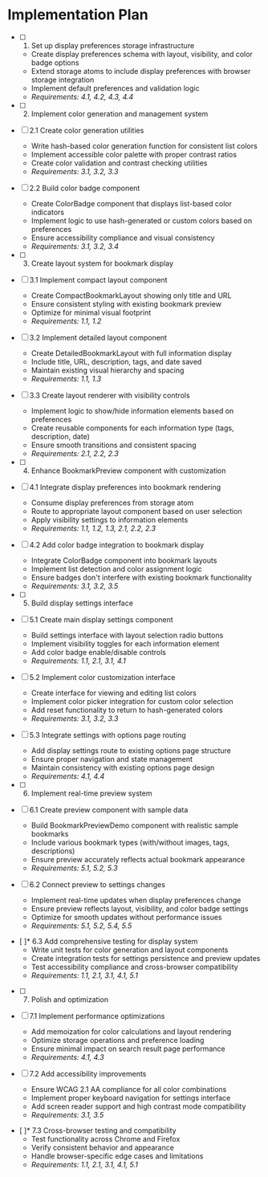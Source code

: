 # Implementation Plan

- [ ] 1. Set up display preferences storage infrastructure
  - Create display preferences schema with layout, visibility, and color badge options
  - Extend storage atoms to include display preferences with browser storage integration
  - Implement default preferences and validation logic
  - _Requirements: 4.1, 4.2, 4.3, 4.4_

- [ ] 2. Implement color generation and management system
- [ ] 2.1 Create color generation utilities
  - Write hash-based color generation function for consistent list colors
  - Implement accessible color palette with proper contrast ratios
  - Create color validation and contrast checking utilities
  - _Requirements: 3.1, 3.2, 3.3_

- [ ] 2.2 Build color badge component
  - Create ColorBadge component that displays list-based color indicators
  - Implement logic to use hash-generated or custom colors based on preferences
  - Ensure accessibility compliance and visual consistency
  - _Requirements: 3.1, 3.2, 3.4_

- [ ] 3. Create layout system for bookmark display
- [ ] 3.1 Implement compact layout component
  - Create CompactBookmarkLayout showing only title and URL
  - Ensure consistent styling with existing bookmark preview
  - Optimize for minimal visual footprint
  - _Requirements: 1.1, 1.2_

- [ ] 3.2 Implement detailed layout component
  - Create DetailedBookmarkLayout with full information display
  - Include title, URL, description, tags, and date saved
  - Maintain existing visual hierarchy and spacing
  - _Requirements: 1.1, 1.3_

- [ ] 3.3 Create layout renderer with visibility controls
  - Implement logic to show/hide information elements based on preferences
  - Create reusable components for each information type (tags, description, date)
  - Ensure smooth transitions and consistent spacing
  - _Requirements: 2.1, 2.2, 2.3_

- [ ] 4. Enhance BookmarkPreview component with customization
- [ ] 4.1 Integrate display preferences into bookmark rendering
  - Consume display preferences from storage atom
  - Route to appropriate layout component based on user selection
  - Apply visibility settings to information elements
  - _Requirements: 1.1, 1.2, 1.3, 2.1, 2.2, 2.3_

- [ ] 4.2 Add color badge integration to bookmark display
  - Integrate ColorBadge component into bookmark layouts
  - Implement list detection and color assignment logic
  - Ensure badges don't interfere with existing bookmark functionality
  - _Requirements: 3.1, 3.2, 3.5_

- [ ] 5. Build display settings interface
- [ ] 5.1 Create main display settings component
  - Build settings interface with layout selection radio buttons
  - Implement visibility toggles for each information element
  - Add color badge enable/disable controls
  - _Requirements: 1.1, 2.1, 3.1, 4.1_

- [ ] 5.2 Implement color customization interface
  - Create interface for viewing and editing list colors
  - Implement color picker integration for custom color selection
  - Add reset functionality to return to hash-generated colors
  - _Requirements: 3.1, 3.2, 3.3_

- [ ] 5.3 Integrate settings with options page routing
  - Add display settings route to existing options page structure
  - Ensure proper navigation and state management
  - Maintain consistency with existing options page design
  - _Requirements: 4.1, 4.4_

- [ ] 6. Implement real-time preview system
- [ ] 6.1 Create preview component with sample data
  - Build BookmarkPreviewDemo component with realistic sample bookmarks
  - Include various bookmark types (with/without images, tags, descriptions)
  - Ensure preview accurately reflects actual bookmark appearance
  - _Requirements: 5.1, 5.2, 5.3_

- [ ] 6.2 Connect preview to settings changes
  - Implement real-time updates when display preferences change
  - Ensure preview reflects layout, visibility, and color badge settings
  - Optimize for smooth updates without performance issues
  - _Requirements: 5.1, 5.2, 5.4, 5.5_

- [ ]* 6.3 Add comprehensive testing for display system
  - Write unit tests for color generation and layout components
  - Create integration tests for settings persistence and preview updates
  - Test accessibility compliance and cross-browser compatibility
  - _Requirements: 1.1, 2.1, 3.1, 4.1, 5.1_

- [ ] 7. Polish and optimization
- [ ] 7.1 Implement performance optimizations
  - Add memoization for color calculations and layout rendering
  - Optimize storage operations and preference loading
  - Ensure minimal impact on search result page performance
  - _Requirements: 4.1, 4.3_

- [ ] 7.2 Add accessibility improvements
  - Ensure WCAG 2.1 AA compliance for all color combinations
  - Implement proper keyboard navigation for settings interface
  - Add screen reader support and high contrast mode compatibility
  - _Requirements: 3.1, 3.5_

- [ ]* 7.3 Cross-browser testing and compatibility
  - Test functionality across Chrome and Firefox
  - Verify consistent behavior and appearance
  - Handle browser-specific edge cases and limitations
  - _Requirements: 1.1, 2.1, 3.1, 4.1, 5.1_
